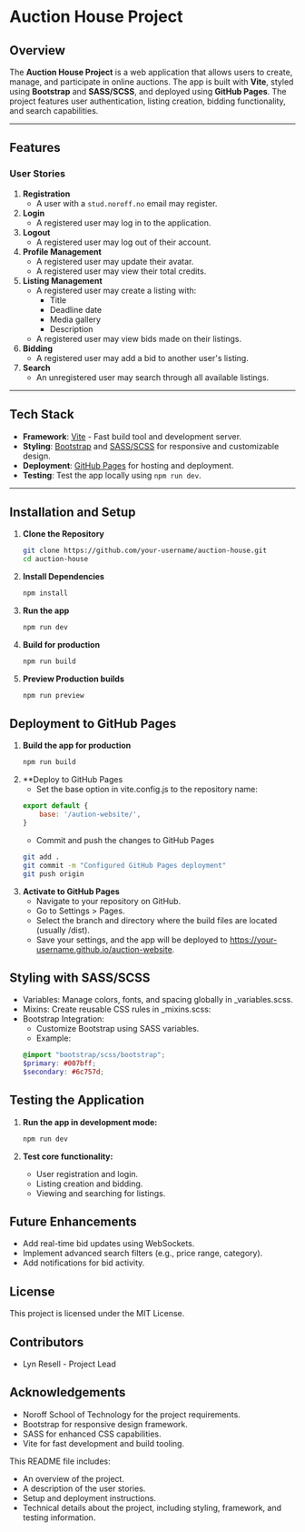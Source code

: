 # Auction House Project

## Overview
The **Auction House Project** is a web application that allows users to create, manage, and participate in online auctions. The app is built with **Vite**, styled using **Bootstrap** and **SASS/SCSS**, and deployed using **GitHub Pages**. The project features user authentication, listing creation, bidding functionality, and search capabilities.

---

## Features

### User Stories
1. **Registration**
   - A user with a `stud.noroff.no` email may register.
2. **Login**
   - A registered user may log in to the application.
3. **Logout**
   - A registered user may log out of their account.
4. **Profile Management**
   - A registered user may update their avatar.
   - A registered user may view their total credits.
5. **Listing Management**
   - A registered user may create a listing with:
     - Title
     - Deadline date
     - Media gallery
     - Description
   - A registered user may view bids made on their listings.
6. **Bidding**
   - A registered user may add a bid to another user's listing.
7. **Search**
   - An unregistered user may search through all available listings.

---

## Tech Stack

- **Framework**: [Vite](https://vitejs.dev/) - Fast build tool and development server.
- **Styling**: [Bootstrap](https://getbootstrap.com/) and [SASS/SCSS](https://sass-lang.com/) for responsive and customizable design.
- **Deployment**: [GitHub Pages](https://pages.github.com/) for hosting and deployment.
- **Testing**: Test the app locally using `npm run dev`.

---

## Installation and Setup

1. **Clone the Repository**
   ```bash
   git clone https://github.com/your-username/auction-house.git
   cd auction-house

2. **Install Dependencies**
   ```bash
   npm install

3. **Run the app**
    ```bash
    npm run dev

4. **Build for production**
    ```bash
    npm run build

5. **Preview Production builds**
    ```bash
    npm run preview

## Deployment to GitHub Pages

1. **Build the app for production**
    ```bash
    npm run build

2. **Deploy to GitHub Pages
    - Set the base option in vite.config.js to the repository name:
    ```javascript
    export default {
        base: '/aution-website/',
    }
    ```
    - Commit and push the changes to GitHub Pages
    ```bash
    git add .
    git commit -m "Configured GitHub Pages deployment"
    git push origin

3. **Activate to GitHub Pages**
    - Navigate to your repository on GitHub.
    - Go to Settings > Pages.
    - Select the branch and directory where the build files are located (usually /dist).
    - Save your settings, and the app will be deployed to https://your-username.github.io/auction-website.

## Styling with SASS/SCSS
- Variables: Manage colors, fonts, and spacing globally in _variables.scss.
- Mixins: Create reusable CSS rules in _mixins.scss:
- Bootstrap Integration:
    - Customize Bootstrap using SASS variables.
    - Example:
    ```scss
    @import "bootstrap/scss/bootstrap";
    $primary: #007bff;
    $secondary: #6c757d;

## Testing the Application

1. **Run the app in development mode:**
    ```bash
    npm run dev

2. **Test core functionality:**

    - User registration and login.
    - Listing creation and bidding.
    - Viewing and searching for listings.

## Future Enhancements

- Add real-time bid updates using WebSockets.
- Implement advanced search filters (e.g., price range, category).
- Add notifications for bid activity.

## License
This project is licensed under the MIT License.

## Contributors
- Lyn Resell - Project Lead

## Acknowledgements

- Noroff School of Technology for the project requirements.
- Bootstrap for responsive design framework.
- SASS for enhanced CSS capabilities.
- Vite for fast development and build tooling.


This README file includes:
- An overview of the project.
- A description of the user stories.
- Setup and deployment instructions.
- Technical details about the project, including styling, framework, and testing information.

